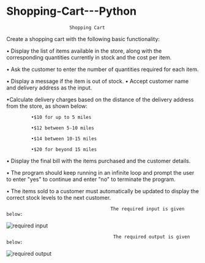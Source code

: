 # Shopping-Cart---Python
                           Shopping Cart

Create a shopping cart with the following basic functionality:

• Display the list of items available in the store, along with the corresponding quantities currently in stock and the cost per item.

• Ask the customer to enter the number of quantities required for each item.

• Display a message if the item is out of stock. • Accept customer name and delivery address as the input.

•Calculate delivery charges based on the distance of the delivery address from the store, as shown below:
           
             •$10 for up to 5 miles
             
             •$12 between 5-10 miles
             
             •$14 between 10-15 miles
             
             •$20 for beyond 15 miles

• Display the final bill with the items purchased and the customer details.


• The program should keep running in an infinite loop and prompt the user to enter "yes" to continue and enter "no" to terminate the program.

• The items sold to a customer must automatically be updated to display the correct stock levels to the next customer.

                                          The required input is given below:


  ![required input](https://github.com/ragul2610/Shopping-Cart---Python/assets/142657677/12d2e3e9-e17f-4b69-8cc4-38cdbbd29e6c)

                                           The required output is given below:

  ![required output](https://github.com/ragul2610/Shopping-Cart---Python/assets/142657677/77d88dc9-5b2c-4ce3-b4dc-015ef78f458d)


